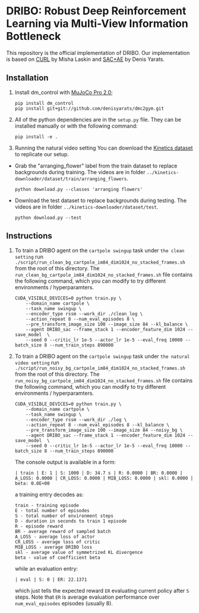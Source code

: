 # DRIBO: Robust Deep Reinforcement Learning via Multi-View Information Bottleneck

This repository is the official implementation of DRIBO. Our implementation is based on [CURL](https://github.com/MishaLaskin/curl) by Misha Laskin and [SAC+AE](https://github.com/denisyarats/pytorch_sac_ae) by Denis Yarats.

## Installation
1. Install dm_control with [MuJoCo Pro 2.0](http://www.mujoco.org/);
    ```
    pip install dm_control
    pip install git+git://github.com/denisyarats/dmc2gym.git
    ```

2. All of the python dependencies are in the `setup.py` file. They can be installed manually or with the following command:
    ```
    pip install -e .
    ```

3. Running the natural video setting
You can download the [Kinetics
dataset](https://github.com/Showmax/kinetics-downloader) to replicate our setup.
* Grab the "arranging_flower" label from the train dataset to replace backgrounds during training. The videos are in folder `../kinetics-downloader/dataset/train/arranging_flowers`.
    ```
    python download.py --classes 'arranging flowers'
    ```
* Download the test dataset to replace backgrounds during testing. The videos are in folder `../kinetics-downloader/dataset/test`.
    ```
    python download.py --test
    ```

## Instructions
1. To train a DRIBO agent on the `cartpole swingup` task under `the clean setting` run `./script/run_clean_bg_cartpole_im84_dim1024_no_stacked_frames.sh` from the root of this directory. The `run_clean_bg_cartpole_im84_dim1024_no_stacked_frames.sh` file contains the following command, which you can modify to try different environments / hyperparamters.

    ```
    CUDA_VISIBLE_DEVICES=0 python train.py \
        --domain_name cartpole \
        --task_name swingup \
        --encoder_type rssm --work_dir ./clean_log \
        --action_repeat 8 --num_eval_episodes 8 \
        --pre_transform_image_size 100 --image_size 84 --kl_balance \
        --agent DRIBO_sac --frame_stack 1 --encoder_feature_dim 1024 --save_model  \
        --seed 0 --critic_lr 1e-5 --actor_lr 1e-5 --eval_freq 10000 --batch_size 8 --num_train_steps 890000
    ```

2. To train a DRIBO agent on the `cartpole swingup` task under `the natural video setting` run `./script/run_noisy_bg_cartpole_im84_dim1024_no_stacked_frames.sh` from the root of this directory. The `run_noisy_bg_cartpole_im84_dim1024_no_stacked_frames.sh` file contains the following command, which you can modify to try different environments / hyperparamters.

    ```
    CUDA_VISIBLE_DEVICES=0 python train.py \
        --domain_name cartpole \
        --task_name swingup \
        --encoder_type rssm --work_dir ./log \
        --action_repeat 8 --num_eval_episodes 8 --kl_balance \
        --pre_transform_image_size 100 --image_size 84 --noisy_bg \
        --agent DRIBO_sac --frame_stack 1 --encoder_feature_dim 1024 --save_model  \
        --seed 0 --critic_lr 1e-5 --actor_lr 1e-5 --eval_freq 10000 --batch_size 8 --num_train_steps 890000
    ```

    The console output is available in a form:
    ```
    | train | E: 1 | S: 1000 | D: 34.7 s | R: 0.0000 | BR: 0.0000 | A_LOSS: 0.0000 | CR_LOSS: 0.0000 | MIB_LOSS: 0.0000 | skl: 0.0000 | beta: 0.0E+00
    ```
    a training entry decodes as:
    ```
    train - training episode
    E - total number of episodes
    S - total number of environment steps
    D - duration in seconds to train 1 episode
    R - episode reward
    BR - average reward of sampled batch
    A_LOSS - average loss of actor
    CR_LOSS - average loss of critic
    MIB_LOSS - average DRIBO loss
    skl - average value of symmetrized KL divergence
    beta - value of coefficient beta
    ```
    while an evaluation entry:
    ```
    | eval | S: 0 | ER: 22.1371
    ```
    which just tells the expected reward `ER` evaluating current policy after `S` steps. Note that `ER` is average evaluation performance over `num_eval_episodes` episodes (usually 8).
